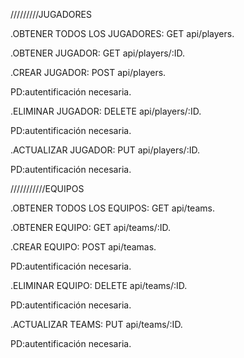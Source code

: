 /////////JUGADORES



.OBTENER TODOS LOS JUGADORES:
GET api/players.


.OBTENER JUGADOR:
GET api/players/:ID.


.CREAR JUGADOR:
POST api/players.

PD:autentificación necesaria.


.ELIMINAR JUGADOR:
DELETE api/players/:ID.

PD:autentificación necesaria.


.ACTUALIZAR JUGADOR:
PUT api/players/:ID.

PD:autentificación necesaria.


///////////EQUIPOS

.OBTENER TODOS LOS EQUIPOS:
GET api/teams.


.OBTENER EQUIPO:
GET api/teams/:ID.


.CREAR EQUIPO:
POST api/teamas.

PD:autentificación necesaria.


.ELIMINAR EQUIPO:
DELETE api/teams/:ID.

PD:autentificación necesaria.


.ACTUALIZAR TEAMS:
PUT api/teams/:ID.

PD:autentificación necesaria.